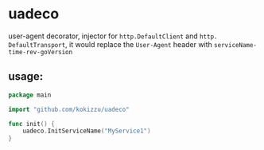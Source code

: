 
# uadeco

user-agent decorator, injector for `http.DefaultClient` and `http.
DefaultTransport`, it would replace the `User-Agent` header with
`serviceName-time-rev-goVersion`

## usage:

```go
package main

import "github.com/kokizzu/uadeco"

func init() {
	uadeco.InitServiceName("MyService1")
}
```